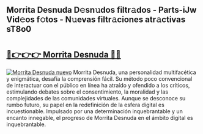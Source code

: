 ## Morrita Desnuda D𝚎sn𝚞dos filtr𝚊dos - Parts-iJw Vid𝚎os f𝚘tos - N𝚞evas filtr𝚊ciones atr𝚊ctivas sT8o0

# <h2><a href="http://mbd8le.tromn.icu/?c=Morrita+Desnuda">🔗👉👉👉 Morrita Desnuda 🔗🔗</a></h2>

[![Morrita Desnuda nuevo](https://i.imgur.com/pEAQMta.gif)](http://mbd8le.tromn.icu/?c=Morrita+Desnuda)
Morrita Desnuda, una personalidad multifacética y enigmática, desafía la comprensión fácil. Su método poco convencional de interactuar con el público en línea ha atraído y ofendido a los críticos, estimulando debates sobre el consentimiento, la moralidad y las complejidades de las comunidades virtuales. Aunque se desconoce su rumbo futuro, su papel en la redefinición de la esfera digital es incuestionable. Impulsado por una determinación inquebrantable y un encanto innegable, el progreso de Morrita Desnuda en el ámbito digital es inquebrantable.
